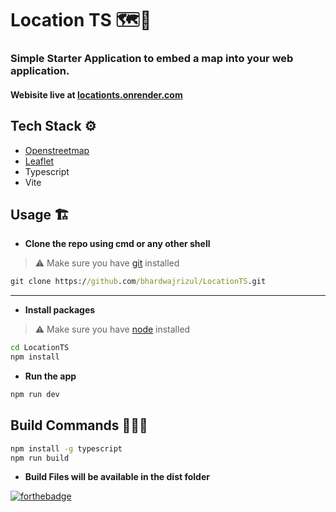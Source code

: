 # Location TS 🗺️📌

### Simple Starter Application to embed a map into your web application.

#### Webisite live at [locationts.onrender.com](https://locationts.onrender.com/)

## Tech Stack ⚙️
- [Openstreetmap](https://www.openstreetmap.org/)
- [Leaflet](https://leafletjs.com/)
- Typescript
- Vite

## Usage 🏗️
- **Clone the repo using cmd or any other shell**
> ⚠️ Make sure you have [git](https://git-scm.com/) installed
```cmd
git clone https://github.com/bhardwajrizul/LocationTS.git
```
---
- **Install packages**
> ⚠️ Make sure you have [node](https://nodejs.org/) installed
```cmd
cd LocationTS
npm install
```

- **Run the app**
```cmd
npm run dev
```

## Build Commands 👷🏻‍♂️
```cmd
npm install -g typescript
npm run build 
```
- **Build Files will be available in the dist folder**


[![forthebadge](https://forthebadge.com/images/featured/featured-built-with-love.svg)](https://forthebadge.com)
